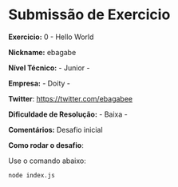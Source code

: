 # Submissão de Exercicio

**Exercicio:** 0 - Hello World

**Nickname:** ebagabe

**Nível Técnico:** - Junior -

**Empresa:** - Doity -

**Twitter**: https://twitter.com/ebagabee

**Dificuldade de Resolução:** - Baixa -

**Comentários:** Desafio inicial

**Como rodar o desafio**: 

Use o comando abaixo: 
```bash
node index.js
```